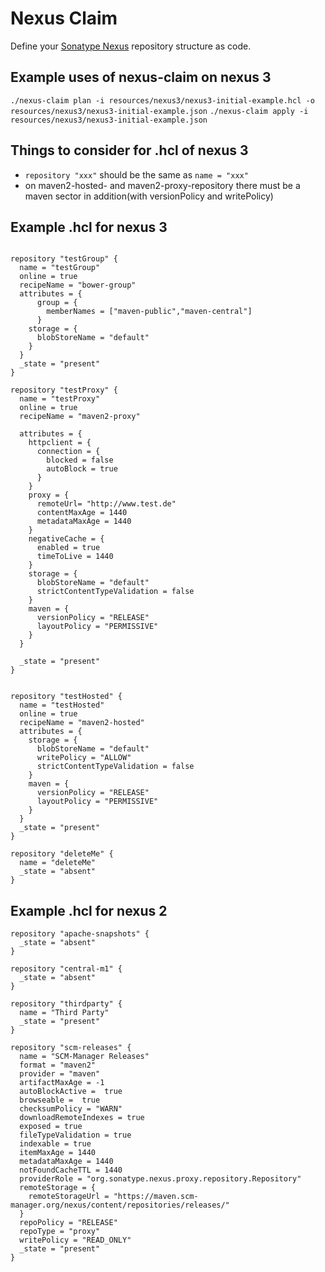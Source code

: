 # Nexus Claim

Define your [Sonatype Nexus](http://www.sonatype.org/nexus/) repository structure as code.


## Example uses of nexus-claim on nexus 3
`./nexus-claim plan -i resources/nexus3/nexus3-initial-example.hcl -o resources/nexus3/nexus3-initial-example.json` 
`./nexus-claim apply -i resources/nexus3/nexus3-initial-example.json  `

## Things to consider for .hcl of nexus 3
- `repository "xxx"` should be the same as `name = "xxx"`
- on maven2-hosted- and maven2-proxy-repository there must be a maven sector in addition(with versionPolicy and writePolicy) 
 
## Example .hcl for nexus 3
```hcl

repository "testGroup" {
  name = "testGroup"
  online = true
  recipeName = "bower-group"
  attributes = {
      group = {
        memberNames = ["maven-public","maven-central"]
      }
    storage = {
      blobStoreName = "default"
    }
  }
  _state = "present"
}

repository "testProxy" {
  name = "testProxy"
  online = true
  recipeName = "maven2-proxy"

  attributes = {
    httpclient = {
      connection = {
        blocked = false
        autoBlock = true
      }
    }
    proxy = {
      remoteUrl= "http://www.test.de"
      contentMaxAge = 1440
      metadataMaxAge = 1440
    }
    negativeCache = {
      enabled = true
      timeToLive = 1440
    }
    storage = {
      blobStoreName = "default"
      strictContentTypeValidation = false
    }
    maven = {
      versionPolicy = "RELEASE"
      layoutPolicy = "PERMISSIVE"
    }
  }

  _state = "present"
}


repository "testHosted" {
  name = "testHosted"
  online = true
  recipeName = "maven2-hosted"
  attributes = {
    storage = {
      blobStoreName = "default"
      writePolicy = "ALLOW"
      strictContentTypeValidation = false
    }
    maven = {
      versionPolicy = "RELEASE"
      layoutPolicy = "PERMISSIVE"
    }
  }
  _state = "present"
}

repository "deleteMe" {
  name = "deleteMe"
  _state = "absent"
}

 ```

## Example .hcl for nexus 2

```hcl
repository "apache-snapshots" {
  _state = "absent"
}

repository "central-m1" {
  _state = "absent"
}

repository "thirdparty" {
  name = "Third Party"
  _state = "present"
}

repository "scm-releases" {
  name = "SCM-Manager Releases"
  format = "maven2"
  provider = "maven"
  artifactMaxAge = -1
  autoBlockActive =  true
  browseable =  true
  checksumPolicy = "WARN"
  downloadRemoteIndexes = true
  exposed = true
  fileTypeValidation = true
  indexable = true
  itemMaxAge = 1440
  metadataMaxAge = 1440
  notFoundCacheTTL = 1440
  providerRole = "org.sonatype.nexus.proxy.repository.Repository"
  remoteStorage = {
    remoteStorageUrl = "https://maven.scm-manager.org/nexus/content/repositories/releases/"
  }
  repoPolicy = "RELEASE"
  repoType = "proxy"
  writePolicy = "READ_ONLY"
  _state = "present"
}


```



